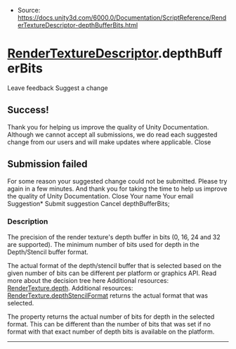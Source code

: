 * Source: https://docs.unity3d.com/6000.0/Documentation/ScriptReference/RenderTextureDescriptor-depthBufferBits.html

#  [RenderTextureDescriptor](https://docs.unity3d.com/6000.0/Documentation/ScriptReference/RenderTextureDescriptor.html).depthBufferBits
Leave feedback
Suggest a change
## Success!
Thank you for helping us improve the quality of Unity Documentation. Although we cannot accept all submissions, we do read each suggested change from our users and will make updates where applicable.
Close
## Submission failed
For some reason your suggested change could not be submitted. Please <a>try again</a> in a few minutes. And thank you for taking the time to help us improve the quality of Unity Documentation.
Close
Your name Your email Suggestion* Submit suggestion
Cancel
depthBufferBits; 
### Description
The precision of the render texture's depth buffer in bits (0, 16, 24 and 32 are supported).
The minimum number of bits used for depth in the Depth/Stencil buffer format.  
  
The actual format of the depth/stencil buffer that is selected based on the given number of bits can be different per platform or graphics API. Read more about the decision tree here Additional resources: [RenderTexture.depth](https://docs.unity3d.com/6000.0/Documentation/ScriptReference/RenderTexture-depth.html). Additional resources: [RenderTexture.depthStencilFormat](https://docs.unity3d.com/6000.0/Documentation/ScriptReference/RenderTexture-depthStencilFormat.html) returns the actual format that was selected.  
  
The property returns the actual number of bits for depth in the selected format. This can be different than the number of bits that was set if no format with that exact number of depth bits is available on the platform.
* * *

